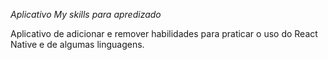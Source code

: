 *Aplicativo My skills para apredizado*

Aplicativo de adicionar e remover habilidades para praticar o uso do React Native e de algumas linguagens.
